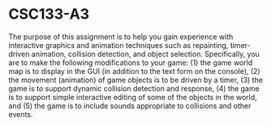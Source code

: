 # CSC133-A3

The purpose of this assignment is to help you gain experience with interactive graphics and animation techniques such as repainting, timer-driven animation, collision detection, and object selection. Specifically, you are to make the following modifications to your game:
(1) the game world map is to display in the GUI (in addition to the text form on the console),
(2) the movement (animation) of game objects is to be driven by a timer,
(3) the game is to support dynamic collision detection and response,
(4) the game is to support simple interactive editing of some of the objects in the world, and
(5) the game is to include sounds appropriate to collisions and other events.
